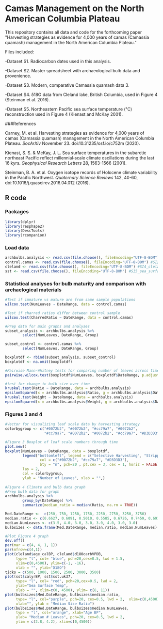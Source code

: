 # Camas Management on the North American Columbia Plateau
This repository contains all data and code for the forthcoming paper "Harvesting strategies as evidence for 4,000 years of camas (Camassia quamash) management in the North American Columbia Plateau." 

Files included:

-Dataset S1. Radiocarbon dates used in this analysis.

-Dataset S2. Master spreadsheet with archaeological bulb data and provenience.

-Dataset S3. Modern, comparative Camassia quamash data 3.

-Dataset S4. δ18O data from Cleland lake, British Columbia, used in Figure 4 (Steinman et al. 2016).

-Dataset S5. Northeastern Pacific sea surface temperature (°C) reconstruction used in Figure 4 (Kienast and McKay 2001).

###References

Carney, M. et al. Harvesting strategies as evidence for 4,000 years of camas (Camassia quamash) management in the North American Columbia Plateau. *SocArXiv* November 23. doi:10.31235/osf.io/c752m (2020).

Kienast, S. S. & McKay, J. L. Sea surface temperatures in the subarctic northeast Pacific reflect millennial‐scale climate oscillations during the last 16 kyrs. *Geophysical Research Letters* 28, 1563-1566 (2001).

Steinman, B. A. et al. Oxygen isotope records of Holocene climate variability in the Pacific Northwest. *Quaternary Science Reviews* 142, 40-60, doi:10.1016/j.quascirev.2016.04.012 (2016).


## R code
### Packages
```r
library(dplyr)
library(resphape2)
library(DescTools)
library(rcompanion)
```

### Load data
```r
archbulbs.analysis <- read.csv(file.choose(), fileEncoding="UTF-8-BOM") #SI1_cvap_master
control.camas <- read.csv(file.choose(), fileEncoding="UTF-8-BOM") #SI2_control_camas
cleland <- read.csv(file.choose(), fileEncoding="UTF-8-BOM") #SI4_cleland_lake_d18o
sst <- read.csv(file.choose(), fileEncoding="UTF-8-BOM") #SI5_sea_surface_temp
```

### Statistical analyses for bulb maturity and comparison with archaelogical materials
```r
#Test if immature vs mature are from same sample populations
wilcox.test(NumLeaves ~ DateRange, data = control.camas)

#Test if charred ratios differ between control sample
wilcox.test(CharredRatio ~ DateRange, data = control.camas)

#Prep data for main graphs and analyses
subset_analysis <- archbulbs.analysis %>%
        select(NumLeaves, DateRange, Group)

subset_control <- control.camas %>%
        select(NumLeaves, DateRange, Group)

boxplotdf <- rbind(subset_analysis, subset_control)
boxplotdf <- na.omit(boxplotdf)

#Pairwise Mann-Whitney tests for comparing number of leaves across time/controls
pairwise.wilcox.test(boxplotdf$NumLeaves, boxplotdf$DateRange, p.adjust.method="BH")

#test for change in bulb size over time
kruskal.test(Ratio ~ DateRange, data = archbulbs.analysis) 
epsilonSquared(x = archbulbs.analysis$Ratio, g = archbulbs.analysis$DateRange)
kruskal.test(Weight ~ DateRange, data = archbulbs.analysis)
epsilonSquared(x = archbulbs.analysis$Weight, g = archbulbs.analysis$DateRange)
```

### Figures 3 and 4
```r
#Vector for visualizing leaf scale data by harvesting strategy
colorbygroup <- c("#0072b2", "#0072b2", "#cc79a7", "#0072b2", 
                  "#cc79a7", "#0072b2", "#0072b2", "#cc79a7", "#D3D3D3", "#D3D3D3")

#Figure 3 Boxplot of leaf scale numbers through time
plot.new()
boxplot(NumLeaves ~ DateRange, data = boxplotdf,
        legend("bottomleft", legend = c("Selective Harvesting", "Stripping", "Control"),
                col = c("#0072b2", "#cc79a7", "#D3D3D3"),
                bty = "n", pch=20 , pt.cex = 3, cex = 1, horiz = FALSE),
        las = 2,
        col = colorbygroup,
        ylab = "Number of Leaves", xlab = "",)
       
#Figure 4 Climate and bulb data graph
#Prep bulb data for graph
archbulbs.analysis %>%
        group_by(DateRange) %>%
        summarize(median_ratio = median(Ratio, na.rm = TRUE))

Med.DateRange <-  c(250, 750, 1250, 1750, 2250, 2750, 3250, 3750)
median.ratio <- c(0.6627, 0.6091, 0.5010, 0.5585, 0.6726, 0.7459, 0.6910, 0.6546)
median.NumLeaves <- c(3.5, 4.0, 3.0, 3.0, 3.0, 4.0, 3.0, 3.0)
bulbsizes <- data.frame(Med.DateRange, median.ratio, median.NumLeaves)

#Plot Figure 4 graph
dev.off()
par(mar = c(4, 4, 1, 1))
par(mfrow=c(4,1))
plot(cleland$age_calBP, cleland$d18OcarbVPDB, 
     type= "l", col= "blue", pch=20,cex=0.5, lwd = 1.5,
     xlim=c(0,4500), ylim=c(-1, -16),
     xlab = "", ylab="D18O")
ticks = c(500, 1000, 1500, 2500, 3000, 3500)
plot(sst$calyrBP, sst$sst.uk37, 
     type= "l", col= "red", pch=20,cex=0.5, lwd = 2,
     ylab="Sea Surface Temp", 
     xlab = "", xlim=c(0, 4500), ylim= c(8, 11))
plot(bulbsizes$Med.DateRange, bulbsizes$median.ratio, 
     type= "l", col="purple", pch=20, cex=0.5, lwd = 2,  xlim=c(0,4500),
     xlab="", ylab = "Median Size Ratio")
plot(bulbsizes$Med.DateRange, bulbsizes$median.NumLeaves, 
     type = "l", col="orange", xlab="Age BP", 
     ylab= "Median # Leaves", pch=20, cex=0.5, lwd = 2,
     ylim = c(2.8, 4.2), xlim=c(0,4500))
```
